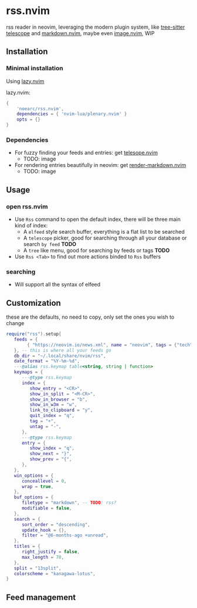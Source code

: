 # rss.nvim

rss reader in neovim, leveraging the modern plugin system, like [tree-sitter](https://github.com/nvim-treesitter/nvim-treesitter) [telescope](https://github.com/nvim-telescope/telescope.nvim) and [markdown.nvim](https://github.com/tadmccorkle/markdown.nvim), maybe even [image.nvim](), WIP

## Installation

### Minimal installation

Using [lazy.nvim](https://github.com/folke/lazy.nvim)

lazy.nvim:
```lua
{
    'noearc/rss.nvim',
    dependencies = { 'nvim-lua/plenary.nvim' }
    opts = {}
}
```
### Dependencies

- For fuzzy finding your feeds and entries: get [telesope.nvim](https://github.com/nvim-telescope/telescope.nvim)
    - TODO: image
- For rendering entries beautifully in neovim: get [render-markdown.nvim](https://github.com/MeanderingProgrammer/render-markdown.nvim)
    - TODO: image

## Usage

### open rss.nvim
- Use `Rss` command to open the default index, there will be three main kind of index:
    - A `elfeed` style search buffer, everything is a flat list to be searched
    - A `telescope` picker, good for searching through all your database or search `by feed` **TODO**
    - A `tree` like menu, good for searching by feeds or tags **TODO**
- Use `Rss <Tab>` to find out more actions binded to `Rss` buffers

### searching
- Will support all the syntax of elfeed

## Customization

these are the defaults, no need to copy, only set the ones you wish to change
```lua
require("rss").setup{
   feeds = {
        { "https://neovim.io/news.xml", name = "neovim", tags = {"tech", "vim", "news"} -- a simple url pasted here is also fine
   }, -- this is where all your feeds go
   db_dir = "~/.local/share/nvim/rss",
   date_format = "%Y-%m-%d",
   ---@alias rss.keymap table<string, string | function>
   keymaps = {
      ---@type rss.keymap
      index = {
         show_entry = "<CR>",
         show_in_split = "<M-CR>",
         show_in_browser = "b",
         show_in_w3m = "w",
         link_to_clipboard = "y",
         quit_index = "q",
         tag = "+",
         untag = "-",
      },
      ---@type rss.keymap
      entry = {
         show_index = "q",
         show_next = "}",
         show_prev = "{",
      },
   },
   win_options = {
      conceallevel = 0,
      wrap = true,
   },
   buf_options = {
      filetype = "markdown", -- TODO: rss?
      modifiable = false,
   },
   search = {
      sort_order = "descending",
      update_hook = {},
      filter = "@6-months-ago +unread",
   },
   titles = {
      right_justify = false,
      max_length = 70,
   },
   split = "13split",
   colorscheme = "kanagawa-lotus",
}
```
## Feed management
